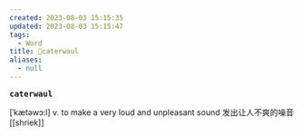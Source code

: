 ```yaml
---
created: 2023-08-03 15:15:35
updated: 2023-08-03 15:15:47
tags:
  - Word
title: 📖caterwaul
aliases:
  - null
---
```


<pre><strong>caterwaul</strong></pre>
[ˈkætəwɔ:l]
v. to make a very loud and unpleasant sound 发出让⼈不爽的噪⾳
[[shriek]]
